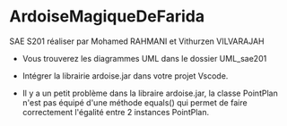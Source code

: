 # ArdoiseMagiqueDeFarida

SAE S201 réaliser par Mohamed RAHMANI et Vithurzen VILVARAJAH

- Vous trouverez les diagrammes UML dans le dossier UML_sae201

- Intégrer la librairie ardoise.jar dans votre projet Vscode.

- Il y a un petit problème dans la libraire ardoise.jar, la classe PointPlan n'est pas équipé d'une méthode equals() qui permet de faire correctement l'égalité entre 2 instances PointPlan.
